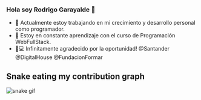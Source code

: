 ### Hola soy Rodrigo Garayalde 👋

- 🔭 Actualmente estoy trabajando en mi crecimiento y desarrollo personal como programador. 
- 🌱 Estoy en constante aprendizaje con el curso de Programación WebFullStack. 
- 📖💻 Infinitamente agradecido por la oportunidad! @Santander @DigitalHouse @FundacionFormar

## Snake eating my contribution graph
![snake gif](https://github.com/RodriGBorges/RodriGBorges/blob/output/github-contribution-grid-snake.gif)
<!--
**RodriGBorges/RodriGBorges** is a ✨ _special_ ✨ repository because its `README.md` (this file) appears on your GitHub profile.

Here are some ideas to get you started:

- 🔭 I’m currently working on my personal growth and development as a developer.
- 🌱 I’m currently learning FullStack Development with DigitalHouse and Fundación Formar.
- 👯 I’m looking to collaborate on ...
- 🤔 I’m looking for help with ...
- 💬 Ask me about ...
- 📫 How to reach me: ...
- 😄 Pronouns: ...
- ⚡ Fun fact: ...
-->
